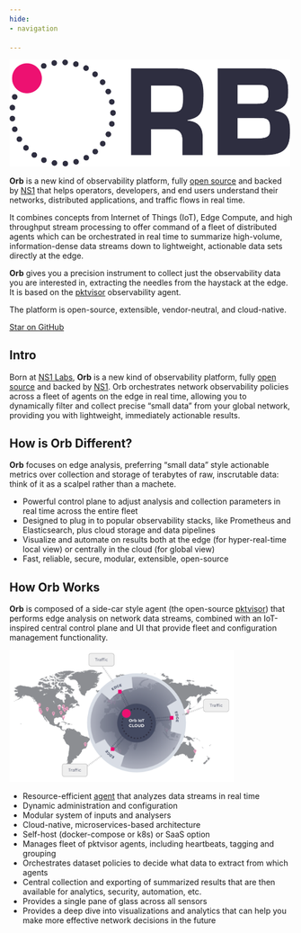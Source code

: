 ```yaml
---
hide:
- navigation

---
```

<script async defer src="https://buttons.github.io/buttons.js"></script>
<img src="img/ORB-logo-black@3x.png" alt="Orb" width="500"/>

**Orb** is a new kind of observability platform, fully [open source](http://orb.community) and backed by [NS1](https://ns1.com) that helps operators, developers, and end users understand their networks, distributed applications, and traffic flows in real time.

It combines concepts from Internet of Things (IoT), Edge Compute, and high throughput stream processing to offer command of a fleet of distributed agents which can be orchestrated in real time to summarize high-volume, information-dense data streams down to lightweight, actionable data sets directly at the edge.

**Orb** gives you a precision instrument to collect just the observability data you are interested in, extracting the needles from the haystack at the edge. It is based on
the [pktvisor](https://github.com/ns1/pktvisor) observability agent.

The platform is open-source, extensible, vendor-neutral, and cloud-native.

<a class="github-button" href="https://github.com/ns1labs/orb" data-size="large" aria-label="Star ns1labs/orb on GitHub">Star on GitHub</a>

## Intro
Born at [NS1 Labs](https://ns1.com/labs), **Orb** is a new kind of observability platform, fully [open source](http://orb.community) and backed by [NS1](https://ns1.com). Orb orchestrates network observability policies across a fleet of agents on the edge in real time, allowing you to dynamically filter and collect precise “small data” from your global network, providing you with lightweight, immediately actionable results.

## How is Orb Different?

**Orb** focuses on edge analysis, preferring “small data” style actionable metrics over collection and storage of terabytes of raw, inscrutable data: think of it as a scalpel rather than a machete.

* Powerful control plane to adjust analysis and collection parameters in real time across the entire fleet
* Designed to plug in to popular observability stacks, like Prometheus and Elasticsearch, plus cloud storage and data pipelines
* Visualize and automate on results both at the edge (for hyper-real-time local view) or centrally in the cloud (for global view)
* Fast, reliable, secure, modular, extensible, open-source

## How Orb Works
**Orb** is composed of a side-car style agent (the open-source [pktvisor](https://github.com/ns1/pktvisor)) that performs edge analysis on network data streams, combined with an IoT-inspired central control plane and UI that provide fleet and configuration management functionality.

<img src="../img/ORB-diagram1.png" alt="Orb" width="400"/>

* Resource-efficient [agent](https://github.com/ns1/pktvisor) that analyzes data streams in real time
* Dynamic administration and configuration
* Modular system of inputs and analysers
* Cloud-native, microservices-based architecture
* Self-host (docker-compose or k8s) or SaaS option
* Manages fleet of pktvisor agents, including heartbeats, tagging and grouping
* Orchestrates dataset policies to decide what data to extract from which agents
* Central collection and exporting of summarized results that are then available for analytics, security, automation, etc.
* Provides a single pane of glass across all sensors
* Provides a deep dive into visualizations and analytics that can help you make more effective network decisions in the future 

